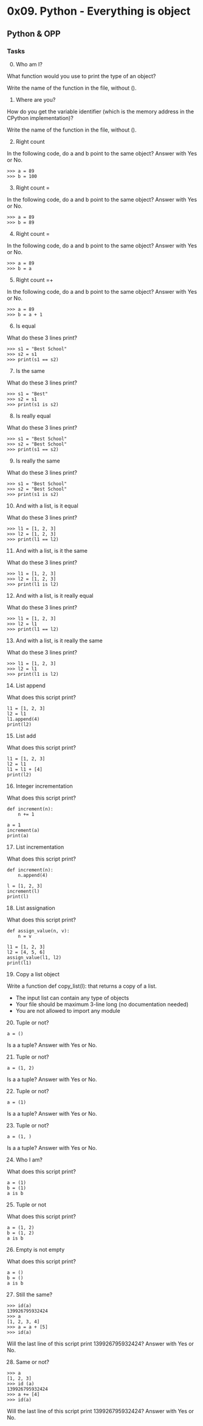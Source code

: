 # 0x09. Python - Everything is object
## Python & OPP
### Tasks

0. Who am I?

What function would you use to print the type of an object?

Write the name of the function in the file, without ().

1. Where are you?

How do you get the variable identifier (which is the memory address in the CPython implementation)?

Write the name of the function in the file, without ().

2. Right count

In the following code, do a and b point to the same object? Answer with Yes or No.
>
	>>> a = 89
	>>> b = 100
3. Right count =

In the following code, do a and b point to the same object? Answer with Yes or No.

>
	>>> a = 89
	>>> b = 89

4. Right count =

In the following code, do a and b point to the same object? Answer with Yes or No.

>
	>>> a = 89
	>>> b = a

5. Right count =+

In the following code, do a and b point to the same object? Answer with Yes or No.

>	
	>>> a = 89
	>>> b = a + 1

6. Is equal

What do these 3 lines print?

>
	>>> s1 = "Best School"
	>>> s2 = s1
	>>> print(s1 == s2)

7. Is the same

What do these 3 lines print?

>	
	>>> s1 = "Best"
	>>> s2 = s1
	>>> print(s1 is s2)

8. Is really equal

What do these 3 lines print?

>	
	>>> s1 = "Best School"
	>>> s2 = "Best School"
	>>> print(s1 == s2)

9. Is really the same

What do these 3 lines print?

>	
	>>> s1 = "Best School"
	>>> s2 = "Best School"
	>>> print(s1 is s2)

10. And with a list, is it equal

What do these 3 lines print?

>	
	>>> l1 = [1, 2, 3]
	>>> l2 = [1, 2, 3]
	>>> print(l1 == l2)

11. And with a list, is it the same

What do these 3 lines print?

>	
	>>> l1 = [1, 2, 3]
	>>> l2 = [1, 2, 3]
	>>> print(l1 is l2)

12. And with a list, is it really equal

What do these 3 lines print?

>	
	>>> l1 = [1, 2, 3]
	>>> l2 = l1
	>>> print(l1 == l2)

13. And with a list, is it really the same

What do these 3 lines print?

>	
	>>> l1 = [1, 2, 3]
	>>> l2 = l1
	>>> print(l1 is l2)

14. List append

What does this script print?

>	
	l1 = [1, 2, 3]
	l2 = l1
	l1.append(4)
	print(l2)

15. List add

What does this script print?

>	
	l1 = [1, 2, 3]
	l2 = l1
	l1 = l1 + [4]
	print(l2)

16. Integer incrementation

What does this script print?

>	
	def increment(n):
	    n += 1
	
	a = 1
	increment(a)
	print(a)

17. List incrementation

What does this script print?

>	
	def increment(n):
	    n.append(4)
	
	l = [1, 2, 3]
	increment(l)
	print(l)

18. List assignation

What does this script print?

>	
	def assign_value(n, v):
	    n = v
	
	l1 = [1, 2, 3]
	l2 = [4, 5, 6]
	assign_value(l1, l2)
	print(l1)

19. Copy a list object

Write a function def copy_list(l): that returns a copy of a list.
- The input list can contain any type of objects
- Your file should be maximum 3-line long (no documentation needed)
- You are not allowed to import any module

20. Tuple or not?

>
	a = ()

Is a a tuple? Answer with Yes or No.

21. Tuple or not?

>
	a = (1, 2)

Is a a tuple? Answer with Yes or No.

22. Tuple or not?

> 
	a = (1)

Is a a tuple? Answer with Yes or No.

23. Tuple or not?

>
	a = (1, )

Is a a tuple? Answer with Yes or No.

24. Who I am?

What does this script print?
>
	a = (1)
	b = (1)
	a is b

25. Tuple or not

What does this script print?
>
	a = (1, 2)
	b = (1, 2)
	a is b

26. Empty is not empty

What does this script print?
>
	a = ()
	b = ()
	a is b

27. Still the same?

> 
	>>> id(a)
	139926795932424
	>>> a
	[1, 2, 3, 4]
	>>> a = a + [5]
	>>> id(a)

Will the last line of this script print 139926795932424? Answer with Yes or No.

28. Same or not?

>
	>>> a
	[1, 2, 3]
	>>> id (a)
	139926795932424
	>>> a += [4]
	>>> id(a)

Will the last line of this script print 139926795932424? Answer with Yes or No.


